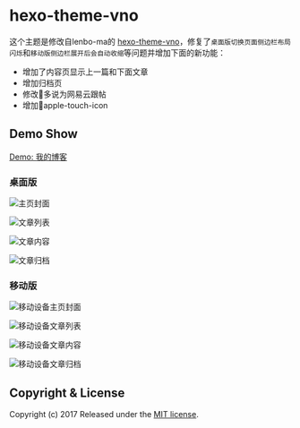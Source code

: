 hexo-theme-vno
========

这个主题是修改自lenbo-ma的 [hexo-theme-vno](https://github.com/lenbo-ma/hexo-theme-vno)，修复了`桌面版切换页面侧边栏布局闪烁`和`移动版侧边栏展开后会自动收缩`等问题并增加下面的新功能：

- 增加了内容页显示上一篇和下面文章
- 增加归档页
- 修改多说为网易云跟帖
- 增加apple-touch-icon

## Demo Show

[Demo: 我的博客](http://skx926.com)

### 桌面版

![主页封面](source/images/show/home.png)

![文章列表](source/images/show/list.png)

![文章内容](source/images/show/page.png)

![文章归档](source/images/show/archive.png)

### 移动版

![移动设备主页封面](source/images/show/home-mobile.png)

![移动设备文章列表](source/images/show/list-mobile.png)

![移动设备文章内容](source/images/show/page-mobile.png)

![移动设备文章归档](source/images/show/archive-mobile.png)

## Copyright & License

Copyright (c) 2017  Released under the [MIT license](LICENSE).
